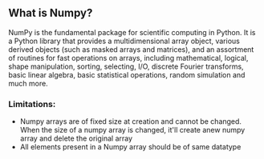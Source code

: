 ## What is Numpy?

NumPy is the fundamental package for scientific computing in Python. It is a Python library that provides a multidimensional array object, various derived objects (such as masked arrays and matrices), and an assortment of routines for fast operations on arrays, including mathematical, logical, shape manipulation, sorting, selecting, I/O, discrete Fourier transforms, basic linear algebra, basic statistical operations, random simulation and much more.

### Limitations:
* Numpy arrays are of fixed size at creation and cannot be changed. When the size of a numpy array is changed, it'll create anew numpy array and delete the original array
* All elements present in a Numpy array should be of same datatype

